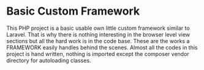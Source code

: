 # Basic Custom Framework
This PHP project is a basic usable own little custom framework similar to Laravel. That is why there is nothing interesting in the browser level view sections
but all the hard work is in the code base. These are the works a FRAMEWORK easily handles behind the scenes. Almost all the codes in this project is hand written, 
nothing is imported except the composer vendor directory for autoloading classes.
